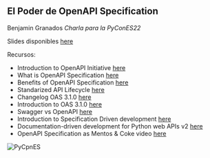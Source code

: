## El Poder de OpenAPI Specification
Benjamin Granados
*Charla para la PyConES22*

Slides disponibles [here](https://speakerdeck.com/benjagm/la-magia-de-openapi-specification)

Recursos:
- Introduction to OpenAPI Initiative [here  
](https://swagger.io/blog/api-development/introducing-the-open-api-initiative/)
- What is OpenAPI Specification [here](https://apihandyman.io/what-is-the-openapi-specification/)
- Benefits of OpenAPI Specification [here  
](https://www.moesif.com/blog/technical/api-design/Benefits-of-using-the-OpenAPI-Swagger-specification-for-your-API/)
- Standarized API Lifecycle [here](https://www.infoq.com/articles/Standardized-Specification-Driven-API-Lifecycle/)
- Changelog OAS 3.1.0 [here](https://github.com/OAI/OpenAPI-Specification/releases/tag/3.1.0)
- Introduction to OAS 3.1.0 [here](https://www.slideshare.net/SmartBear_Software/introducing-openapi-version-31-243058319)
- Swagger vs OpenAPI [here](https://apihandyman.io/we-need-to-talk-openapi-3-is-4-years-old-but-swagger-2-is-still-predominant/)
- Introduction to Specification Driven development [here](https://blog.apideck.com/spec-driven-development-part-1)
- Documentation-driven development for Python web APIs v2 [here](https://www.slideshare.net/JosntonioHaroPeralta/documentationdriven-development-for-python-web-apis-v2-249878010)
- OpenAPI Specification as Mentos & Coke video [here](https://www.youtube.com/watch?v=-X1X7HuFHSg)

![PyCpnES](https://2022.es.pycon.org/theme/images/piconesGR_horizontal.svg)


